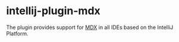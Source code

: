 # intellij-plugin-mdx

The plugin provides support for [MDX](https://mdxjs.com/) in all IDEs based on the IntelliJ Platform.
